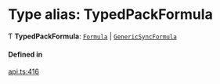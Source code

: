 # Type alias: TypedPackFormula

Ƭ **TypedPackFormula**: [`Formula`](Formula.md) \| [`GenericSyncFormula`](GenericSyncFormula.md)

#### Defined in

[api.ts:416](https://github.com/coda/packs-sdk/blob/main/api.ts#L416)
